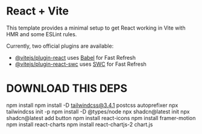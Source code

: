 # React + Vite

This template provides a minimal setup to get React working in Vite with HMR and some ESLint rules.

Currently, two official plugins are available:

- [@vitejs/plugin-react](https://github.com/vitejs/vite-plugin-react/blob/main/packages/plugin-react/README.md) uses [Babel](https://babeljs.io/) for Fast Refresh
- [@vitejs/plugin-react-swc](https://github.com/vitejs/vite-plugin-react-swc) uses [SWC](https://swc.rs/) for Fast Refresh

# DOWNLOAD THIS DEPS
npm install
npm install -D tailwindcss@3.4.1 postcss autoprefixer
npx tailwindcss init -p
npm install -D @types/node
npx shadcn@latest init
npx shadcn@latest add button
npm install react-icons
npm install framer-motion
npm install react-charts
npm install react-chartjs-2 chart.js
